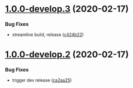 # [1.0.0-develop.3](https://github.com/rocketbase-io/vue-skeleton-key/compare/v1.0.0-develop.2...v1.0.0-develop.3) (2020-02-17)


### Bug Fixes

* streamline build, release ([c424b22](https://github.com/rocketbase-io/vue-skeleton-key/commit/c424b2278e719fb190ccabdd419ad727bc714e8a))

# [1.0.0-develop.2](https://github.com/rocketbase-io/vue-skeleton-key/compare/v1.0.0-develop.1...v1.0.0-develop.2) (2020-02-17)


### Bug Fixes

* trigger dev release ([ca2aa25](https://github.com/rocketbase-io/vue-skeleton-key/commit/ca2aa257c5ae8b5da12cddbffa896b1d1c8dc3f5))
